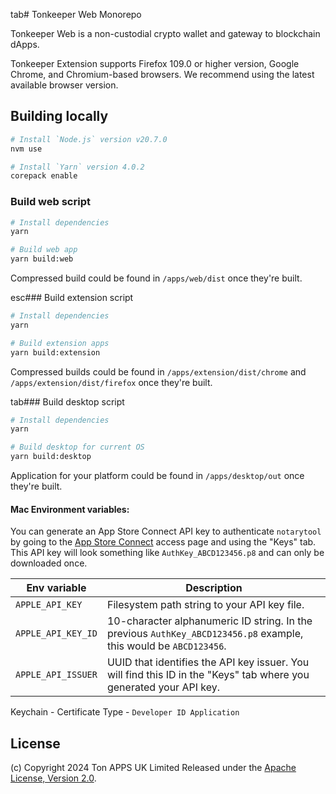 tab# Tonkeeper Web Monorepo

Tonkeeper Web is a non-custodial crypto wallet and gateway to blockchain dApps.

Tonkeeper Extension supports Firefox 109.0 or higher version, Google Chrome, and Chromium-based
browsers. We recommend using the latest available browser version.

## Building locally

```sh
# Install `Node.js` version v20.7.0
nvm use

# Install `Yarn` version 4.0.2
corepack enable
```

### Build web script

```sh
# Install dependencies
yarn

# Build web app
yarn build:web
```

Compressed build could be found in `/apps/web/dist` once they're built.

esc### Build extension script

```sh
# Install dependencies
yarn

# Build extension apps
yarn build:extension
```

Compressed builds could be found in `/apps/extension/dist/chrome` and `/apps/extension/dist/firefox`
once they're built.

tab### Build desktop script

```sh
# Install dependencies
yarn

# Build desktop for current OS
yarn build:desktop
```

Application for your platform could be found in `/apps/desktop/out` once they're built.

#### Mac Environment variables:

You can generate an App Store Connect API key to authenticate `notarytool` by going to the
[App Store Connect](https://appstoreconnect.apple.com/access/api) access page and using the "Keys"
tab. This API key will look something like `AuthKey_ABCD123456.p8` and can only be downloaded once.

| Env variable       | Description                                                                                                        |
| ------------------ | ------------------------------------------------------------------------------------------------------------------ |
| `APPLE_API_KEY`    | Filesystem path string to your API key file.                                                                       |
| `APPLE_API_KEY_ID` | 10-character alphanumeric ID string. In the previous `AuthKey_ABCD123456.p8` example, this would be `ABCD123456`.  |
| `APPLE_API_ISSUER` | UUID that identifies the API key issuer. You will find this ID in the "Keys" tab where you generated your API key. |

Keychain - Certificate Type - `Developer ID Application`

## License

(c) Copyright 2024 Ton APPS UK Limited Released under the
[Apache License, Version 2.0](LICENSE.txt).
